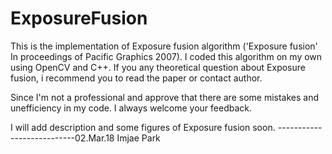 # ExposureFusion
This is the implementation of Exposure fusion algorithm ('Exposure fusion' In proceedings of Pacific Graphics 2007).
I coded this algorithm on my own using OpenCV and C++.
If you any theoretical question about Exposure fusion, i recommend you to read the paper or contact author.

Since I'm not a professional and approve that there are some mistakes and unefficiency in my code.
I always welcome your feedback.

I will add description and some figures of Exposure fusion soon.
---------------------------02.Mar.18 Imjae Park

